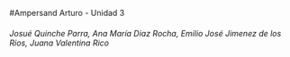 #Ampersand Arturo - Unidad 3
###### *Josué Quinche Parra, Ana María Diaz Rocha, Emilio José Jimenez de los Rios, Juana Valentina Rico*



